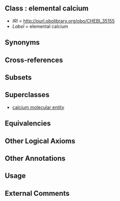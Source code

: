 
## Class : elemental calcium

 * *IRI* = http://purl.obolibrary.org/obo/CHEBI_35155
 * *Label* = elemental calcium

## Synonyms


## Cross-references


## Subsets


## Superclasses

 * [calcium molecular entity](../../CHEBI/85/CHEBI_22985.md)

## Equivalencies


## Other Logical Axioms


## Other Annotations


## Usage


## External Comments

